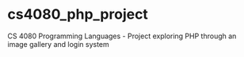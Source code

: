# cs4080_php_project

CS 4080 Programming Languages - Project exploring PHP through an image gallery and login system
